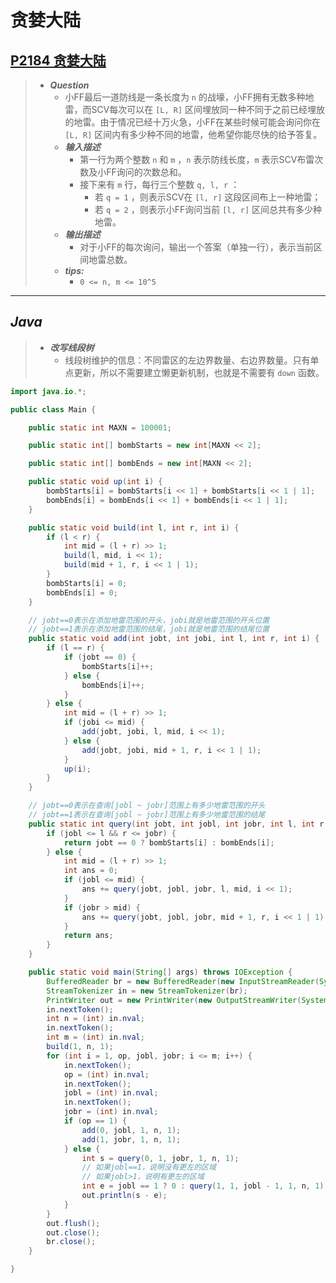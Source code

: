 # 贪婪大陆

## [P2184 贪婪大陆](https://www.luogu.com.cn/problem/P2184)

> - ***Question***
>   - 小FF最后一道防线是一条长度为 `n` 的战壕，小FF拥有无数多种地雷，而SCV每次可以在 `[L, R]` 区间埋放同一种不同于之前已经埋放的地雷。由于情况已经十万火急，小FF在某些时候可能会询问你在 `[L, R]` 区间内有多少种不同的地雷，他希望你能尽快的给予答复。
>   - ***输入描述***
>     - 第一行为两个整数 `n` 和 `m` ，`n` 表示防线长度，`m` 表示SCV布雷次数及小FF询问的次数总和。
>     - 接下来有 `m` 行，每行三个整数 `q, l, r` ：
>       - 若 `q = 1` ，则表示SCV在 `[l, r]` 这段区间布上一种地雷；
>       - 若 `q = 2` ，则表示小FF询问当前 `[l, r]` 区间总共有多少种地雷。
>   - ***输出描述***
>     - 对于小FF的每次询问，输出一个答案（单独一行），表示当前区间地雷总数。
>   - ***tips:***
>     - `0 <= n, m <= 10^5`

---

## *Java*

> - ***改写线段树***
>   - 线段树维护的信息：不同雷区的左边界数量、右边界数量。只有单点更新，所以不需要建立懒更新机制，也就是不需要有 `down` 函数。

```java
import java.io.*;

public class Main {

    public static int MAXN = 100001;

    public static int[] bombStarts = new int[MAXN << 2];

    public static int[] bombEnds = new int[MAXN << 2];

    public static void up(int i) {
        bombStarts[i] = bombStarts[i << 1] + bombStarts[i << 1 | 1];
        bombEnds[i] = bombEnds[i << 1] + bombEnds[i << 1 | 1];
    }

    public static void build(int l, int r, int i) {
        if (l < r) {
            int mid = (l + r) >> 1;
            build(l, mid, i << 1);
            build(mid + 1, r, i << 1 | 1);
        }
        bombStarts[i] = 0;
        bombEnds[i] = 0;
    }

    // jobt==0表示在添加地雷范围的开头，jobi就是地雷范围的开头位置
    // jobt==1表示在添加地雷范围的结尾，jobi就是地雷范围的结尾位置
    public static void add(int jobt, int jobi, int l, int r, int i) {
        if (l == r) {
            if (jobt == 0) {
                bombStarts[i]++;
            } else {
                bombEnds[i]++;
            }
        } else {
            int mid = (l + r) >> 1;
            if (jobi <= mid) {
                add(jobt, jobi, l, mid, i << 1);
            } else {
                add(jobt, jobi, mid + 1, r, i << 1 | 1);
            }
            up(i);
        }
    }

    // jobt==0表示在查询[jobl ~ jobr]范围上有多少地雷范围的开头
    // jobt==1表示在查询[jobl ~ jobr]范围上有多少地雷范围的结尾
    public static int query(int jobt, int jobl, int jobr, int l, int r, int i) {
        if (jobl <= l && r <= jobr) {
            return jobt == 0 ? bombStarts[i] : bombEnds[i];
        } else {
            int mid = (l + r) >> 1;
            int ans = 0;
            if (jobl <= mid) {
                ans += query(jobt, jobl, jobr, l, mid, i << 1);
            }
            if (jobr > mid) {
                ans += query(jobt, jobl, jobr, mid + 1, r, i << 1 | 1);
            }
            return ans;
        }
    }

    public static void main(String[] args) throws IOException {
        BufferedReader br = new BufferedReader(new InputStreamReader(System.in));
        StreamTokenizer in = new StreamTokenizer(br);
        PrintWriter out = new PrintWriter(new OutputStreamWriter(System.out));
        in.nextToken();
        int n = (int) in.nval;
        in.nextToken();
        int m = (int) in.nval;
        build(1, n, 1);
        for (int i = 1, op, jobl, jobr; i <= m; i++) {
            in.nextToken();
            op = (int) in.nval;
            in.nextToken();
            jobl = (int) in.nval;
            in.nextToken();
            jobr = (int) in.nval;
            if (op == 1) {
                add(0, jobl, 1, n, 1);
                add(1, jobr, 1, n, 1);
            } else {
                int s = query(0, 1, jobr, 1, n, 1);
                // 如果jobl==1，说明没有更左的区域
                // 如果jobl>1，说明有更左的区域
                int e = jobl == 1 ? 0 : query(1, 1, jobl - 1, 1, n, 1);
                out.println(s - e);
            }
        }
        out.flush();
        out.close();
        br.close();
    }

}
```
